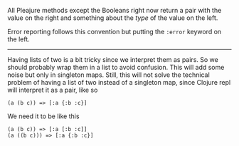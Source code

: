 All Pleajure methods except the Booleans right now return a pair with the value on the right and something about the *type* of the value on the left.

Error reporting follows this convention but putting the `:error` keyword on the left.

---

Having lists of two is a bit tricky since we interpret them as pairs. So we should probably wrap them in a list to avoid confusion. This will add some noise but only in singleton maps. Still, this will not solve the technical problem of having a list of two instead of a singleton map, since Clojure repl will interpret it as a pair, like so

    (a (b c)) => [:a {:b :c}]

We need it to be like this

    (a (b c)) => [:a [:b :c]]
    (a ((b c))) => [:a {:b :c}]
